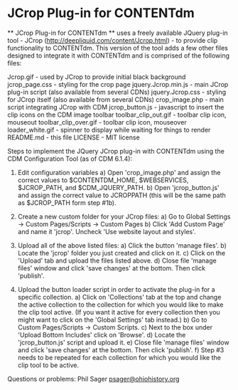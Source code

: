 # JCrop Plug-in for CONTENTdm 

** JCrop Plug-in for CONTENTdm ** uses a freely available JQuery plug-in tool - JCrop
(http://deepliquid.com/content/Jcrop.html) - to provide clip functionality to
CONTENTdm. This version of the tool adds a few other files designed to integrate
it with CONTENTdm and is comprised of the following files:

Jcrop.gif - used by JCrop to provide initial black background
jcrop_page.css - styling for the crop page
jquery.Jcrop.min.js - main JCrop plug-in script (also available from several CDNs)
jquery.Jcrop.css - styling for JCrop itself (also available from several CDNs)
crop_image.php - main script integrating JCrop with CDM
jcrop_button.js - javascript to insert the clip icons on the CDM image toolbar
toolbar_clip_out.gif - toolbar clip icon, mouseout
toolbar_clip_over.gif - toolbar clip icon, mouseover
loader_white.gif - spinner to display while waiting for things to render
README.md - this file
LICENSE - MIT license

Steps to implement the JQuery JCrop plug-in with CONTENTdm using the CDM
Configuration Tool (as of CDM 6.1.4):

1) Edit configuration variables
	a) Open 'crop_image.php' and assign the correct values to $CONTENTDM_HOME, $WEBSERVICES, 
$JCROP_PATH, and $CDM_JQUERY_PATH.
	b) Open 'jcrop_button.js' and assign the correct value to JCROPPATH (this will
be the same path as $JCROP_PATH form step #1b).

2) Create a new custom folder for your JCrop files:
	a) Go to Global Settings -> Custom Pages/Scripts -> Custom Pages
	b) Click 'Add Custom Page' and name it 'jcrop'. Uncheck 'Use website layout
and styles'.
	
3) Upload all of the above listed files:
	a) Click the button 'manage files'.
	b) Locate the 'jcrop' folder you just created and click on it.
	c) Click on the 'Upload' tab and upload the files listed above.
	d) Close file 'manage files' window and click 'save changes' at the bottom.
Then click 'publish'.
	
4) Upload the button loader script in order to activate the plug-in for a
specific collection.
	a) Click on 'Collections' tab at the top and change the active collection to
the collection for which you would like to make the clip tool active. (If you
want it active for every collection then you might want to click on the 'Global
Settings' tab instead.)
	b) Go to Custom Pages/Scripts -> Custom Scripts.
	c) Next to the box under 'Upload Bottom Includes' click on 'Browse'.
	d) Locate the 'jcrop_button.js' script and upload it.
	e) Close file 'manage files' window and click 'save changes' at the bottom.
Then click 'publish'.
	f) Step #3 needs to be repeated for each collection for which you would like
the clip tool to be active.

Questions or problems: Phil Sager <psager@ohiohistory.org>